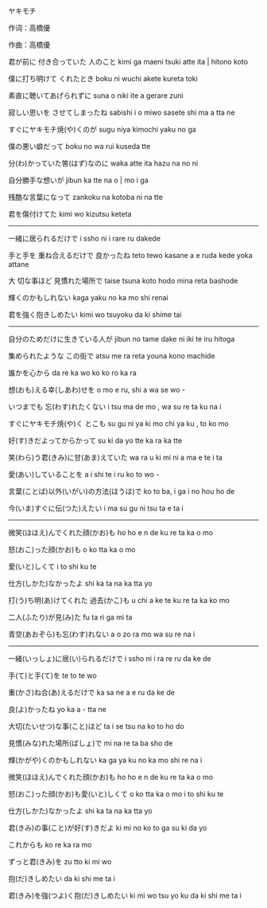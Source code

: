 ヤキモチ

作词：高橋優

作曲：高橋優


君が前に  付き合っていた  人のこと
kimi ga maeni tsuki atte ita | hitono koto

僕に打ち明けて くれたとき
boku ni wuchi akete  kureta toki


素直に聴いてあげられずに
suna o niki ite a gerare zuni

寂しい思いを   させてしまったね
sabishi i o  miwo sasete  shi ma a tta ne

すぐにヤキモチ焼(や)くのが
sugu niya kimochi  yaku no ga

僕の悪い癖だって
boku no wa rui kuseda tte

分(わ)かっていた筈(はず)なのに
waka atte ita hazu na no ni

自分勝手な想いが
jibun ka tte na o | mo i ga

残酷な言葉になって
zankoku na kotoba ni na tte

君を傷付けてた
kimi wo kizutsu keteta

---

一緒に居られるだけで
i ssho ni i rare ru dakede

手と手を  重ね合えるだけで  良かったね
teto tewo kasane a e ruda kede yoka attane


大 切な事ほど           見慣れた場所で
taise tsuna koto hodo  mina reta bashode

輝くのかもしれない
kaga yaku no ka mo shi renai

君を強く抱きしめたい
kimi wo tsuyoku da ki shime tai

---


自分のためだけに生きている人が
jibun no tame dake ni iki te iru hitoga

集められたような この街で
atsu me ra reta youna kono machide

誰かを心から
da re ka wo ko ko ro ka ra

想(おも)える幸(しあわ)せを
o mo e ru,  shi a wa se wo -

いつまでも    忘(わす)れたくない
i tsu ma de mo , wa su re ta ku na i



すぐにヤキモチ焼(や)く    とこも
su gu ni ya ki mo chi ya ku , to ko mo

好(す)きだよってからかって
su ki da yo tte ka ra ka tte

笑(わら)う君(きみ)に甘(あま)えていた
wa ra u ki mi ni a ma e te i ta

愛(あい)していることを
a i shi te i ru ko to wo -

言葉(ことば)以外(いがい)の方法(ほうほ)で
ko to ba,  i ga i no hou ho de

今(いま)すぐに伝(つた)えたい
i ma su gu ni tsu ta e ta i

---

微笑(ほほえ)んでくれた顔(かお)も
ho ho e n de ku re ta ka o mo

怒(おこ)った顔(かお)も
o ko tta ka o mo

愛(いと)しくて
i to shi ku te

仕方(しかた)なかったよ
shi ka ta na ka tta yo

打(う)ち明(あ)けてくれた    過去(かこ)も
u chi a ke te ku re ta    ka ko mo

二人(ふたり)が見(み)た
fu ta ri ga mi ta

青空(あおぞら)も忘(わす)れない
a o zo ra mo wa su re na i


---


一緒(いっしょ)に居(い)られるだけで
i ssho ni i ra re ru da ke de

手(て)と手(て)を
te to te wo

重(かさ)ね合(あ)えるだけで
ka sa ne a e ru da ke de

良(よ)かったね
yo ka a - tta ne

大切(たいせつ)な事(こと)ほど
ta i se tsu na ko to ho do

見慣(みな)れた場所(ばしょ)で
mi na re ta ba sho de

輝(かがや)くのかもしれない
ka ga ya ku no ka mo shi re na i



微笑(ほほえ)んでくれた顔(かお)も
ho ho e n de ku re ta ka o mo

怒(おこ)った顔(かお)も愛(いと)しくて
o ko tta ka o mo i to shi ku te

仕方(しかた)なかったよ
shi ka ta na ka tta yo

君(きみ)の事(こと)が好(す)きだよ
ki mi no ko to ga su ki da yo

これからも
ko re ka ra mo

ずっと君(きみ)を
zu tto ki mi wo

抱(だ)きしめたい
da ki shi me ta i

君(きみ)を強(つよ)く抱(だ)きしめたい
ki mi wo tsu yo ku da ki shi me ta i
